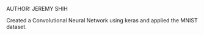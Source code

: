 AUTHOR: JEREMY SHIH

Created a Convolutional Neural Network using keras and applied the MNIST dataset.
